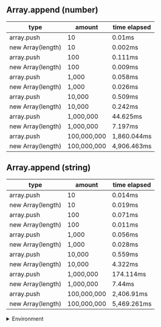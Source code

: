 ## Array.append (number)

|type|amount|time elapsed|
|-|-|-|
array.push|10|0.01ms
new Array(length)|10|0.002ms
array.push|100|0.111ms
new Array(length)|100|0.009ms
array.push|1,000|0.058ms
new Array(length)|1,000|0.026ms
array.push|10,000|0.509ms
new Array(length)|10,000|0.242ms
array.push|1,000,000|44.625ms
new Array(length)|1,000,000|7.197ms
array.push|100,000,000|1,860.044ms
new Array(length)|100,000,000|4,906.463ms
## Array.append (string)

|type|amount|time elapsed|
|-|-|-|
array.push|10|0.014ms
new Array(length)|10|0.019ms
array.push|100|0.071ms
new Array(length)|100|0.011ms
array.push|1,000|0.056ms
new Array(length)|1,000|0.028ms
array.push|10,000|0.559ms
new Array(length)|10,000|4.322ms
array.push|1,000,000|174.114ms
new Array(length)|1,000,000|7.44ms
array.push|100,000,000|2,406.91ms
new Array(length)|100,000,000|5,469.261ms


<details>
<summary>Environment</summary>

* __Machine:__ linux x64 | 2 vCPUs | 6.8GB Mem
* __Run:__ Sun Sep 24 2023 10:51:22 GMT+0000 (Coordinated Universal Time)
</details>


